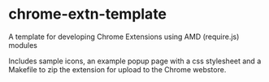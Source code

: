 chrome-extn-template
====================

A template for developing Chrome Extensions using AMD (require.js) modules

Includes sample icons, an example popup page with a css stylesheet and a Makefile to zip the extension for upload to the Chrome webstore.
